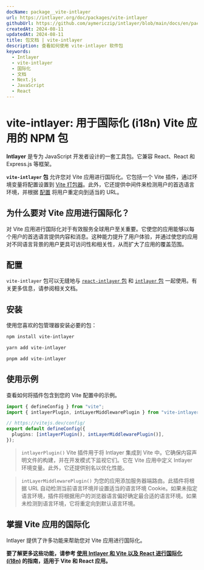 ```yaml
---
docName: package__vite-intlayer
url: https://intlayer.org/doc/packages/vite-intlayer
githubUrl: https://github.com/aymericzip/intlayer/blob/main/docs/en/packages/vite-intlayer/index.md
createdAt: 2024-08-11
updatedAt: 2024-08-11
title: 包文档 | vite-intlayer
description: 查看如何使用 vite-intlayer 软件包
keywords:
  - Intlayer
  - vite-intlayer
  - 国际化
  - 文档
  - Next.js
  - JavaScript
  - React
---
```


# vite-intlayer: 用于国际化 (i18n) Vite 应用的 NPM 包

**Intlayer** 是专为 JavaScript 开发者设计的一套工具包。它兼容 React、React 和 Express.js 等框架。

**`vite-intlayer` 包** 允许您对 Vite 应用进行国际化。它包括一个 Vite 插件，通过环境变量将配置设置到 [Vite 打包器](https://vitejs.dev/guide/why.html#why-bundle-for-production)。此外，它还提供中间件来检测用户的首选语言环境，并根据 [配置](https://github.com/aymericzip/intlayer/blob/main/docs/zh/configuration.md) 将用户重定向到适当的 URL。

## 为什么要对 Vite 应用进行国际化？

对 Vite 应用进行国际化对于有效服务全球用户至关重要。它使您的应用能够以每个用户的首选语言提供内容和消息。这种能力提升了用户体验，并通过使您的应用对不同语言背景的用户更具可访问性和相关性，从而扩大了应用的覆盖范围。

## 配置

`vite-intlayer` 包可以无缝地与 [`react-intlayer` 包](https://github.com/aymericzip/intlayer/blob/main/docs/zh/packages/react-intlayer/index.md) 和 [`intlayer` 包](https://github.com/aymericzip/intlayer/blob/main/docs/zh/packages/intlayer/index.md) 一起使用。有关更多信息，请参阅相关文档。

## 安装

使用您喜欢的包管理器安装必要的包：

```bash packageManager="npm"
npm install vite-intlayer
```

```bash packageManager="yarn"
yarn add vite-intlayer
```

```bash packageManager="pnpm"
pnpm add vite-intlayer
```

## 使用示例

查看如何将插件包含到您的 Vite 配置中的示例。

```typescript fileName="vite.config.ts"
import { defineConfig } from "vite";
import { intlayerPlugin, intLayerMiddlewarePlugin } from "vite-intlayer";

// https://vitejs.dev/config/
export default defineConfig({
  plugins: [intlayerPlugin(), intLayerMiddlewarePlugin()],
});
```

> `intlayerPlugin()` Vite 插件用于将 Intlayer 集成到 Vite 中。它确保内容声明文件的构建，并在开发模式下监视它们。它在 Vite 应用中定义 Intlayer 环境变量。此外，它还提供别名以优化性能。

> `intLayerMiddlewarePlugin()` 为您的应用添加服务器端路由。此插件将根据 URL 自动检测当前语言环境并设置适当的语言环境 Cookie。如果未指定语言环境，插件将根据用户的浏览器语言偏好确定最合适的语言环境。如果未检测到语言环境，它将重定向到默认语言环境。

## 掌握 Vite 应用的国际化

Intlayer 提供了许多功能来帮助您对 Vite 应用进行国际化。

**要了解更多这些功能，请参考 [使用 Intlayer 和 Vite 以及 React 进行国际化 (i18n)](https://github.com/aymericzip/intlayer/blob/main/docs/zh/intlayer_with_vite+react.md) 的指南，适用于 Vite 和 React 应用。**
